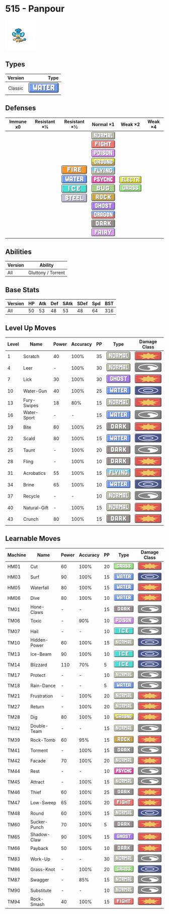 # 515 - Panpour

![panpour](../img/pokemon/515.png)

## Types

| Version | Type                             |
| :-----: | -------------------------------: |
| Classic | ![water](../img/types/water.png) |

## Defenses

| Immune x0 | Resistant ×¼ | Resistant ×½                                                                                                                              | Normal ×1                                                                                                                                                                                                                                                                                                                                                                                                                                                           | Weak ×2                                                                     | Weak ×4 |
| --------- | ------------ | ----------------------------------------------------------------------------------------------------------------------------------------- | ------------------------------------------------------------------------------------------------------------------------------------------------------------------------------------------------------------------------------------------------------------------------------------------------------------------------------------------------------------------------------------------------------------------------------------------------------------------- | --------------------------------------------------------------------------- | ------- |
|           |              | ![fire](../img/types/fire.png)<br/>![water](../img/types/water.png)<br/>![ice](../img/types/ice.png)<br/>![steel](../img/types/steel.png) | ![normal](../img/types/normal.png)<br/>![fighting](../img/types/fighting.png)<br/>![poison](../img/types/poison.png)<br/>![ground](../img/types/ground.png)<br/>![flying](../img/types/flying.png)<br/>![psychic](../img/types/psychic.png)<br/>![bug](../img/types/bug.png)<br/>![rock](../img/types/rock.png)<br/>![ghost](../img/types/ghost.png)<br/>![dragon](../img/types/dragon.png)<br/>![dark](../img/types/dark.png)<br/>![fairy](../img/types/fairy.png) | ![electric](../img/types/electric.png)<br/>![grass](../img/types/grass.png) |         |

## Abilities

| Version | Ability            |
| ------- | ------------------ |
| All     | Gluttony / Torrent |

## Base Stats

| Version | HP | Atk | Def | SAtk | SDef | Spd | BST |
| ------- | -- | --- | --- | ---- | ---- | --- | --- |
| All     | 50 | 53  | 48  | 53   | 48   | 64  | 316 |

## Level Up Moves

| Level | Name         | Power | Accuracy | PP | Type                               | Damage Class                           |
| ----- | ------------ | ----- | -------- | -- | ---------------------------------- | -------------------------------------- |
| 1     | Scratch      | 40    | 100%     | 35 | ![normal](../img/types/normal.png) | ![physical](../img/types/physical.png) |
| 4     | Leer         | -     | 100%     | 30 | ![normal](../img/types/normal.png) | ![status](../img/types/status.png)     |
| 7     | Lick         | 30    | 100%     | 30 | ![ghost](../img/types/ghost.png)   | ![physical](../img/types/physical.png) |
| 10    | Water-Gun    | 40    | 100%     | 25 | ![water](../img/types/water.png)   | ![special](../img/types/special.png)   |
| 13    | Fury-Swipes  | 18    | 80%      | 15 | ![normal](../img/types/normal.png) | ![physical](../img/types/physical.png) |
| 16    | Water-Sport  | -     | -        | 15 | ![water](../img/types/water.png)   | ![status](../img/types/status.png)     |
| 19    | Bite         | 60    | 100%     | 25 | ![dark](../img/types/dark.png)     | ![physical](../img/types/physical.png) |
| 22    | Scald        | 80    | 100%     | 15 | ![water](../img/types/water.png)   | ![special](../img/types/special.png)   |
| 25    | Taunt        | -     | 100%     | 20 | ![dark](../img/types/dark.png)     | ![status](../img/types/status.png)     |
| 28    | Fling        | -     | 100%     | 10 | ![dark](../img/types/dark.png)     | ![physical](../img/types/physical.png) |
| 31    | Acrobatics   | 55    | 100%     | 15 | ![flying](../img/types/flying.png) | ![physical](../img/types/physical.png) |
| 34    | Brine        | 65    | 100%     | 10 | ![water](../img/types/water.png)   | ![special](../img/types/special.png)   |
| 37    | Recycle      | -     | -        | 10 | ![normal](../img/types/normal.png) | ![status](../img/types/status.png)     |
| 40    | Natural-Gift | -     | 100%     | 15 | ![normal](../img/types/normal.png) | ![physical](../img/types/physical.png) |
| 43    | Crunch       | 80    | 100%     | 15 | ![dark](../img/types/dark.png)     | ![physical](../img/types/physical.png) |

## Learnable Moves

| Machine | Name         | Power | Accuracy | PP | Type                                   | Damage Class                           |
| ------- | ------------ | ----- | -------- | -- | -------------------------------------- | -------------------------------------- |
| HM01    | Cut          | 60    | 100%     | 20 | ![grass](../img/types/grass.png)       | ![physical](../img/types/physical.png) |
| HM03    | Surf         | 90    | 100%     | 15 | ![water](../img/types/water.png)       | ![special](../img/types/special.png)   |
| HM05    | Waterfall    | 80    | 100%     | 15 | ![water](../img/types/water.png)       | ![physical](../img/types/physical.png) |
| HM06    | Dive         | 80    | 100%     | 10 | ![water](../img/types/water.png)       | ![physical](../img/types/physical.png) |
| TM01    | Hone-Claws   | -     | -        | 15 | ![dark](../img/types/dark.png)         | ![status](../img/types/status.png)     |
| TM06    | Toxic        | -     | 90%      | 10 | ![poison](../img/types/poison.png)     | ![status](../img/types/status.png)     |
| TM07    | Hail         | -     | -        | 10 | ![ice](../img/types/ice.png)           | ![status](../img/types/status.png)     |
| TM10    | Hidden-Power | 60    | 100%     | 15 | ![normal](../img/types/normal.png)     | ![special](../img/types/special.png)   |
| TM13    | Ice-Beam     | 90    | 100%     | 10 | ![ice](../img/types/ice.png)           | ![special](../img/types/special.png)   |
| TM14    | Blizzard     | 110   | 70%      | 5  | ![ice](../img/types/ice.png)           | ![special](../img/types/special.png)   |
| TM17    | Protect      | -     | -        | 10 | ![normal](../img/types/normal.png)     | ![status](../img/types/status.png)     |
| TM18    | Rain-Dance   | -     | -        | 5  | ![water](../img/types/water.png)       | ![status](../img/types/status.png)     |
| TM21    | Frustration  | -     | 100%     | 20 | ![normal](../img/types/normal.png)     | ![physical](../img/types/physical.png) |
| TM27    | Return       | -     | 100%     | 20 | ![normal](../img/types/normal.png)     | ![physical](../img/types/physical.png) |
| TM28    | Dig          | 80    | 100%     | 10 | ![ground](../img/types/ground.png)     | ![physical](../img/types/physical.png) |
| TM32    | Double-Team  | -     | -        | 15 | ![normal](../img/types/normal.png)     | ![status](../img/types/status.png)     |
| TM39    | Rock-Tomb    | 60    | 95%      | 15 | ![rock](../img/types/rock.png)         | ![physical](../img/types/physical.png) |
| TM41    | Torment      | -     | 100%     | 15 | ![dark](../img/types/dark.png)         | ![status](../img/types/status.png)     |
| TM42    | Facade       | 70    | 100%     | 20 | ![normal](../img/types/normal.png)     | ![physical](../img/types/physical.png) |
| TM44    | Rest         | -     | -        | 10 | ![psychic](../img/types/psychic.png)   | ![status](../img/types/status.png)     |
| TM45    | Attract      | -     | 100%     | 15 | ![normal](../img/types/normal.png)     | ![status](../img/types/status.png)     |
| TM46    | Thief        | 60    | 100%     | 25 | ![dark](../img/types/dark.png)         | ![physical](../img/types/physical.png) |
| TM47    | Low-Sweep    | 65    | 100%     | 20 | ![fighting](../img/types/fighting.png) | ![physical](../img/types/physical.png) |
| TM48    | Round        | 60    | 100%     | 15 | ![normal](../img/types/normal.png)     | ![special](../img/types/special.png)   |
| TM60    | Sucker-Punch | 70    | 100%     | 5  | ![dark](../img/types/dark.png)         | ![physical](../img/types/physical.png) |
| TM65    | Shadow-Claw  | 90    | 100%     | 15 | ![ghost](../img/types/ghost.png)       | ![physical](../img/types/physical.png) |
| TM66    | Payback      | 50    | 100%     | 10 | ![dark](../img/types/dark.png)         | ![physical](../img/types/physical.png) |
| TM83    | Work-Up      | -     | -        | 30 | ![normal](../img/types/normal.png)     | ![status](../img/types/status.png)     |
| TM86    | Grass-Knot   | -     | 100%     | 20 | ![grass](../img/types/grass.png)       | ![special](../img/types/special.png)   |
| TM87    | Swagger      | -     | 85%      | 15 | ![normal](../img/types/normal.png)     | ![status](../img/types/status.png)     |
| TM90    | Substitute   | -     | -        | 10 | ![normal](../img/types/normal.png)     | ![status](../img/types/status.png)     |
| TM94    | Rock-Smash   | 40    | 100%     | 15 | ![fighting](../img/types/fighting.png) | ![physical](../img/types/physical.png) |
